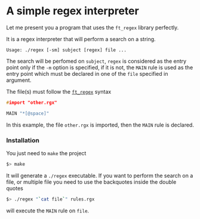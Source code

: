 # A simple regex interpreter

Let me present you a program that uses the `ft_regex` library perfectly.

It is a regex interpreter that will perform a search on a string.

`Usage: ./regex [-sm] subject [regex] file ...`

The search will be perfomed on `subject`, `regex` is considered as the entry point only if the `-m` option is specified, if it is not, the `MAIN` rule is used as the entry point which must be declared in one of the `file` specified in argument.

The file(s) must follow the [`ft_regex`](https://github.com/mmerabet42/ft_regex) syntax
```C
#import "other.rgx"

MAIN "*[@space]"
```

In this example, the file `other.rgx` is imported, then the `MAIN` rule is declared. 

### Installation

You just need to `make` the project
```bash
$> make
```

It will generate a `./regex` executable.
If you want to perform the search on a file, or multiple file you need to use the backquotes inside the double quotes
```bash
$> ./regex "`cat file`" rules.rgx
```
will execute the `MAIN` rule on `file`.
